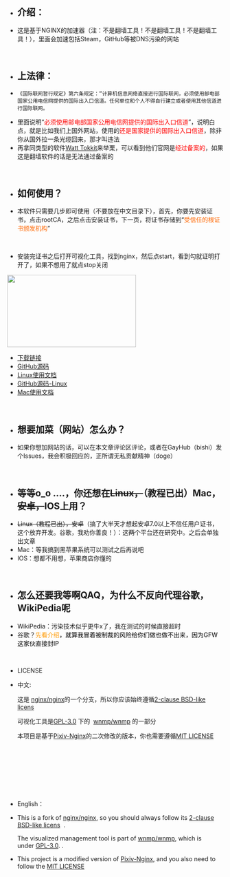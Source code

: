 <ul>
 	<li>
<h2>介绍：</h2>
</li>
 	<li>这是基于NGINX的加速器（注：不是翻墙工具！不是翻墙工具！不是翻墙工具！），里面会加速包括Steam，GitHub等被DNS污染的网站</li>
</ul>
&nbsp;
<ul>
 	<li>
<h2>上法律：</h2>
</li>
 	<li>
<pre class="hl"><code class="">《国际联网暂行规定》第六条规定：“计算机信息网络直接进行国际联网，必须使用邮电部国家公用电信网提供的国际出入口信道。任何单位和个人不得自行建立或者使用其他信道进行国际联网。</code></pre>
</li>
 	<li>里面说明“<span style="color: #ff0000;">必须使用邮电部国家公用电信网提供的国际出入口信道</span>”，说明白点，就是比如我们上国外网站，使用的<span style="color: #ff0000;">还是国家提供的国际出入口信道</span>，除非你从国外拉一条光缆回来，那才叫违法</li>
 	<li>再拿同类型的软件<a href="http://steampp.net">Watt Tokkit</a>来举栗，可以看到他们官网是<span style="color: #ff0000;">经过备案的</span>，如果这是翻墙软件的话是无法通过备案的</li>
</ul>
&nbsp;
<ul>
 	<li>
<h2>如何使用？</h2>
</li>
 	<li>本软件只需要几步即可使用（不要放在中文目录下），首先，你要先安装证书，点击rootCA，之后点击安装证书，下一页，将证书存储到“<span style="color: #ff6600;">受信任的根证书颁发机构</span>”</li>
</ul>
&nbsp;
<ul>
 	<li>安装完证书之后打开可视化工具，找到nginx，然后点start，看到勾就证明打开了，如果不想用了就点stop关闭</li>
</ul>
<img class="alignnone size-medium wp-image-103" src="https://haoming.gq/wp-content/uploads/2023/01/屏幕截图-2023-01-21-152344-300x168.png" alt="" width="300" height="168" />
<ul>
 	<li><a href="http://download.haoming.gq/steam-anti-dns-poisoning.7z">下载链接</a></li>
 	<li><a href="https://github.com/hhm1/steam-anti-dns-poisoning">GitHub源码</a></li>
 	<li><a href="https://haoming.gq/2023/01/22/steam-anti-dns-poisoning-for-linux-ubuntu-document" target="_blank" rel="noopener">Linux使用文档</a></li>
 	<li><a href="https://github.com/hhm1/Steam-Anti-Dns-Poisoning-For-Linux" target="_blank" rel="noopener">GitHub源码-Linux</a></li>
 	<li><a href="https://haoming.gq/?p=141">Mac使用文档</a></li>
</ul>
&nbsp;
<ul>
 	<li>
<h2>想要加菜（网站）怎么办？</h2>
</li>
 	<li>如果你想加网站的话，可以在本文章评论区评论，或者在GayHub（bishi）发个Issues，我会积极回应的，正所谓无私贡献精神（doge）</li>
</ul>
&nbsp;
<ul>
 	<li>
<h2>等等o_o ....，你还想在<del>Linux，</del>（教程已出）Mac，<del>安卓，</del>IOS上用？</h2>
</li>
 	<li><del>Linux（教程已出），安卓</del>（搞了大半天才想起安卓7.0以上不信任用户证书，这个放弃开发。谷歌，我劝你善良！）：这<del>两</del>个平台还在研究中。之后会单独出文章</li>
 	<li>Mac：等我搞到黑苹果系统可以测试之后再说吧</li>
 	<li>IOS：想都不用想，苹果商店你懂的</li>
</ul>
&nbsp;
<ul>
 	<li>
<h2>怎么还要我等啊QAQ，为什么不反向代理谷歌，WikiPedia呢</h2>
</li>
 	<li>WikiPedia：污染技术似乎更牛x了，我在测试的时候直接超时</li>
 	<li>谷歌？<span style="color: #ff9900;">先看介绍<span style="color: #000000;">，就算我冒着被制裁的风险给你们做也做不出来，因为GFW这家伙直接封IP</span></span></li>
</ul>
&nbsp;
<ul>
 	<li>LICENSE</li>
 	<li>
<p dir="auto">中文:</p>
这是 <a href="https://github.com/nginx/nginx">nginx/nginx</a>的一个分支，所以你应该始终遵循<a href="http://nginx.org/LICENSE" rel="nofollow">2-clause BSD-like licens</a>

可视化工具是<a href="https://github.com/wnmp/wnmp/blob/master/LICENSE">GPL-3.0</a> 下的  <a href="https://github.com/wnmp/wnmp">wnmp/wnmp</a> 的一部分

本项目是基于<a href="https://github.com/mashirozx/Pixiv-Nginx" target="_blank" rel="noopener">Pixiv-Nginx</a>的二次修改的版本，你也需要遵循<a href="https://github.com/mashirozx/Pixiv-Nginx/blob/main/LICENSE" target="_blank" rel="noopener">MIT LICENSE</a></li>
</ul>
&nbsp;

&nbsp;

&nbsp;

&nbsp;
<ul>
 	<li>English：</li>
 	<li>
<p dir="auto">This is a fork of <a href="https://github.com/nginx/nginx">nginx/nginx</a>, so you should always follow its <a href="http://nginx.org/LICENSE" rel="nofollow">2-clause BSD-like licens</a>  .</p>
<p dir="auto">The visualized management tool is part of <a href="https://github.com/wnmp/wnmp">wnmp/wnmp</a>, which is under <a href="https://github.com/wnmp/wnmp/blob/master/LICENSE">GPL-3.0</a>. .</p>
</li>
 	<li>
<p dir="auto">This project is a modified version of <a href="https://github.com/mashirozx/Pixiv-Nginx" target="_blank" rel="noopener">Pixiv-Nginx</a>, and you also need to follow the <a href="https://github.com/mashirozx/Pixiv-Nginx/blob/main/LICENSE" target="_blank" rel="noopener">MIT LICENSE</a></p>
</li>
</ul>
&nbsp;

&nbsp;
